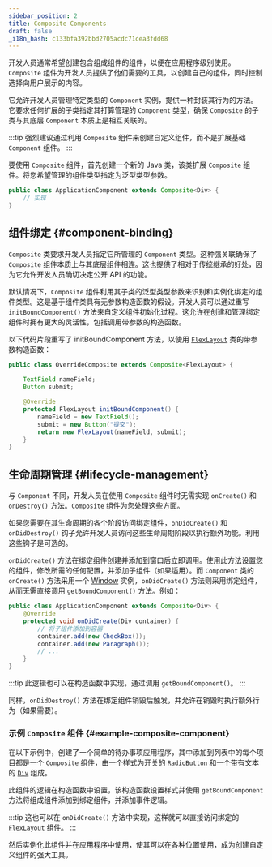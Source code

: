 ```yaml
---
sidebar_position: 2
title: Composite Components
draft: false
_i18n_hash: c133bfa392bbd2705acdc71cea3fdd68
---
```

<DocChip chip='since' label='23.06' />
<JavadocLink type="foundation" location="com/webforj/component/Composite" top='true'/>

开发人员通常希望创建包含组成组件的组件，以便在应用程序级别使用。`Composite` 组件为开发人员提供了他们需要的工具，以创建自己的组件，同时控制选择向用户展示的内容。

它允许开发人员管理特定类型的 `Component` 实例，提供一种封装其行为的方法。它要求任何扩展的子类指定其打算管理的 `Component` 类型，确保 `Composite` 的子类与其底层 `Component` 本质上是相互关联的。

:::tip
强烈建议通过利用 `Composite` 组件来创建自定义组件，而不是扩展基础 `Component` 组件。
:::

要使用 `Composite` 组件，首先创建一个新的 Java 类，该类扩展 `Composite` 组件。将您希望管理的组件类型指定为泛型类型参数。

```java
public class ApplicationComponent extends Composite<Div> {
	// 实现
}
```

## 组件绑定 {#component-binding}

`Composite` 类要求开发人员指定它所管理的 `Component` 类型。这种强关联确保了 `Composite` 组件本质上与其底层组件相连。这也提供了相对于传统继承的好处，因为它允许开发人员确切决定公开 API 的功能。

默认情况下，`Composite` 组件利用其子类的泛型类型参数来识别和实例化绑定的组件类型。这是基于组件类具有无参数构造函数的假设。开发人员可以通过重写 `initBoundComponent()` 方法来自定义组件初始化过程。这允许在创建和管理绑定组件时拥有更大的灵活性，包括调用带参数的构造函数。

以下代码片段重写了 initBoundComponent 方法，以使用 [`FlexLayout`](../components/flex-layout.md) 类的带参数构造函数：

```java
public class OverrideComposite extends Composite<FlexLayout> {
	
	TextField nameField;
	Button submit;

	@Override
	protected FlexLayout initBoundComponent() {
		nameField = new TextField();
		submit = new Button("提交");
		return new FlexLayout(nameField, submit);
	}
}
```

## 生命周期管理 {#lifecycle-management}

与 `Component` 不同，开发人员在使用 `Composite` 组件时无需实现 `onCreate()` 和 `onDestroy()` 方法。`Composite` 组件为您处理这些方面。

如果您需要在其生命周期的各个阶段访问绑定组件，`onDidCreate()` 和 `onDidDestroy()` 钩子允许开发人员访问这些生命周期阶段以执行额外功能。利用这些钩子是可选的。

`onDidCreate()` 方法在绑定组件创建并添加到窗口后立即调用。使用此方法设置您的组件，修改所需的任何配置，并添加子组件（如果适用）。而 `Component` 类的 `onCreate()` 方法采用一个 [Window](#) 实例，`onDidCreate()` 方法则采用绑定组件，从而无需直接调用 `getBoundComponent()` 方法。例如：

```java
public class ApplicationComponent extends Composite<Div> {
	@Override
	protected void onDidCreate(Div container) {
		// 将子组件添加到容器
		container.add(new CheckBox());
		container.add(new Paragraph());
		// ...
	}
}
```

:::tip
此逻辑也可以在构造函数中实现，通过调用 `getBoundComponent()`。
:::

同样，`onDidDestroy()` 方法在绑定组件销毁后触发，并允许在销毁时执行额外行为（如果需要）。

### 示例 `Composite` 组件 {#example-composite-component}

在以下示例中，创建了一个简单的待办事项应用程序，其中添加到列表中的每个项目都是一个 `Composite` 组件，由一个样式为开关的 [`RadioButton`](../components/radio-button.md) 和一个带有文本的 [`Div`](#) 组成。

此组件的逻辑在构造函数中设置，该构造函数设置样式并使用 `getBoundComponent` 方法将组成组件添加到绑定组件，并添加事件逻辑。

:::tip
这也可以在 `onDidCreate()` 方法中实现，这样就可以直接访问绑定的 [`FlexLayout`](../components/flex-layout.md) 组件。
:::

然后实例化此组件并在应用程序中使用，使其可以在各种位置使用，成为创建自定义组件的强大工具。

<ComponentDemo 
path='/webforj/composite?' 
cssURL='/css/composite.css'
javaE='https://raw.githubusercontent.com/webforj/webforj-documentation/refs/heads/main/src/main/java/com/webforj/samples/views/CompositeView.java'
height='550px'
/>
